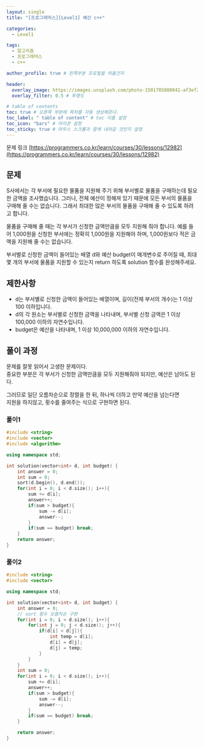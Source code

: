 ```yaml
---
layout: single
title: "[프로그래머스][Level1] 예산 c++"

categories:
  - Level1

tags:
  - 알고리즘
  - 프로그래머스
  - c++

author_profile: true # 왼쪽부분 프로필을 띄울건지

header:
  overlay_image: https://images.unsplash.com/photo-1501785888041-af3ef285b470?ixlib=rb-1.2.1&ixid=eyJhcHBfaWQiOjEyMDd9&auto=format&fit=crop&w=1350&q=80
  overlay_filter: 0.5 # 투명도

# table of contents
toc: true # 오른쪽 부분에 목차를 자동 생성해준다.
toc_label: " table of content" # toc 이름 설정
toc_icon: "bars" # 아이콘 설정
toc_sticky: true # 마우스 스크롤과 함께 내려갈 것인지 설정
---
```


문제 링크 [https://programmers.co.kr/learn/courses/30/lessons/12982](https://programmers.co.kr/learn/courses/30/lessons/12982)

## 문제

S사에서는 각 부서에 필요한 물품을 지원해 주기 위해 부서별로 물품을 구매하는데 필요한 금액을 조사했습니다. 그러나, 전체 예산이 정해져 있기 때문에 모든 부서의 물품을 구매해 줄 수는 없습니다. 그래서 최대한 많은 부서의 물품을 구매해 줄 수 있도록 하려고 합니다.

물품을 구매해 줄 때는 각 부서가 신청한 금액만큼을 모두 지원해 줘야 합니다. 예를 들어 1,000원을 신청한 부서에는 정확히 1,000원을 지원해야 하며, 1,000원보다 적은 금액을 지원해 줄 수는 없습니다.

부서별로 신청한 금액이 들어있는 배열 d와 예산 budget이 매개변수로 주어질 때, 최대 몇 개의 부서에 물품을 지원할 수 있는지 return 하도록 solution 함수를 완성해주세요.

## 제한사항

- d는 부서별로 신청한 금액이 들어있는 배열이며, 길이(전체 부서의 개수)는 1 이상 100 이하입니다.
- d의 각 원소는 부서별로 신청한 금액을 나타내며, 부서별 신청 금액은 1 이상 100,000 이하의 자연수입니다.
- budget은 예산을 나타내며, 1 이상 10,000,000 이하의 자연수입니다.

## 풀이 과정

문제를 잘못 읽어서 고생한 문제이다.  
중요한 부분은 각 부서가 신청한 금액만큼을 모두 지원해줘야 되지만, 예산은 남아도 된다.

그러므로 일단 오름차순으로 정렬을 한 뒤, 하나씩 더하고 만약 예산을 넘는다면  
지원을 하지않고, 횟수를 줄여주는 식으로 구현하면 된다.

### 풀이1

```c++
#include <string>
#include <vector>
#include <algorithm>

using namespace std;

int solution(vector<int> d, int budget) {
    int answer = 0;
    int sum = 0;
    sort(d.begin(), d.end());
    for(int i = 0; i < d.size(); i++){
        sum += d[i];
        answer++;
        if(sum > budget){
            sum -= d[i];
            answer--;
        }
        if(sum == budget) break;
    }
    return answer;
}
```

### 풀이2

```c++
#include <string>
#include <vector>

using namespace std;

int solution(vector<int> d, int budget) {
    int answer = 0;
    // sort 함수 오름차순 구현
    for(int i = 0; i < d.size(); i++){
        for(int j = 0; j < d.size(); j++){
            if(d[i] < d[j]){
                int temp = d[i];
                d[i] = d[j];
                d[j] = temp;
            }
        }
    }
    int sum = 0;
    for(int i = 0; i < d.size(); i++){
        sum += d[i];
        answer++;
        if(sum > budget){
            sum -= d[i];
            answer--;
        }
        if(sum == budget) break;
    }

    return answer;
}
```
